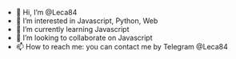 - 👋 Hi, I’m @Leca84
- 👀 I’m interested in Javascript, Python, Web
- 🌱 I’m currently learning Javascript
- 💞️ I’m looking to collaborate on Javascript
- 📫 How to reach me: you can contact me by Telegram @Leca84

<!---
Leca84/Leca84 is a ✨ special ✨ repository because its `README.md` (this file) appears on your GitHub profile.
You can click the Preview link to take a look at your changes.
--->
